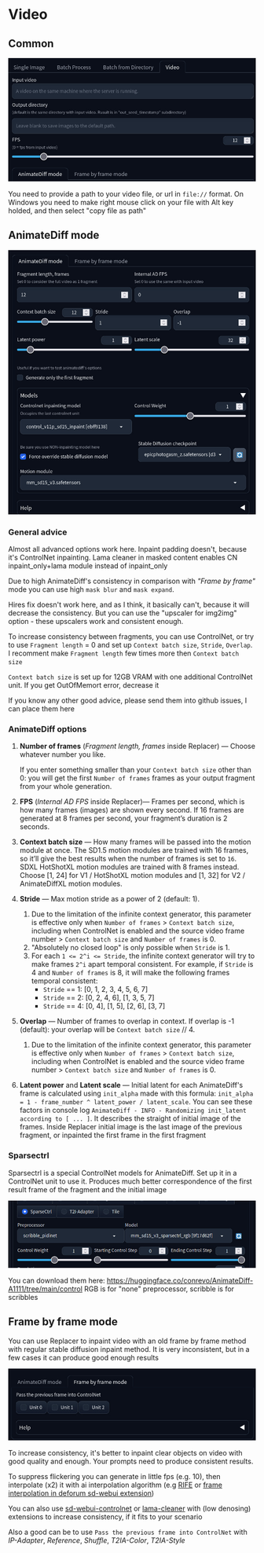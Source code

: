 # Video

## Common
![](/docs/images/replacer_video_common.jpg)

You need to provide a path to your video file, or url in `file://` format. On Windows you need to make right mouse click on your file with Alt key holded, and then select "copy file as path"

## AnimateDiff mode
![](/docs/images/replacer_video_animate_diff.jpg)

### General advice
Almost all advanced options work here. Inpaint padding doesn't, because it's ControlNet inpainting. Lama cleaner in masked content enables CN inpaint_only+lama module instead of inpaint_only

Due to high AnimateDiff's consistency in comparison with *"Frame by frame"* mode you can use high `mask blur` and `mask expand`.

Hires fix doesn't work here, and as I think, it basically can't, because it will decrease the consistency. But you can use the "upscaler for img2img" option - these upscalers work and consistent enough.

To increase consistency between fragments, you can use ControlNet, or try to use `Fragment length` = 0 and set up `Context batch size`, `Stride`, `Overlap`. I recomment make `Fragment length` few times more then `Context batch size`

`Context batch size` is set up for 12GB VRAM with one additional ControlNet unit. If you get OutOfMemort error, decrease it

If you know any other good advice, please send them into github issues, I can place them here

### AnimateDiff options
1. **Number of frames** (*Fragment length, frames* inside Replacer) — Choose whatever number you like. 

    If you enter something smaller than your `Context batch size` other than 0: you will get the first `Number of frames` frames as your output fragment from your whole generation. 
1. **FPS** (*Internal AD FPS* inside Replacer)— Frames per second, which is how many frames (images) are shown every second. If 16 frames are generated at 8 frames per second, your fragment’s duration is 2 seconds.

1. **Context batch size** — How many frames will be passed into the motion module at once. The SD1.5 motion modules are trained with 16 frames, so it’ll give the best results when the number of frames is set to `16`. SDXL HotShotXL motion modules are trained with 8 frames instead. Choose [1, 24] for V1 / HotShotXL motion modules and [1, 32] for V2 / AnimateDiffXL motion modules.
1. **Stride** — Max motion stride as a power of 2 (default: 1).
    1. Due to the limitation of the infinite context generator, this parameter is effective only when `Number of frames` > `Context batch size`, including when ControlNet is enabled and the source video frame number > `Context batch size` and `Number of frames` is 0.
    1. "Absolutely no closed loop" is only possible when `Stride` is 1.
    1. For each `1 <= 2^i <= Stride`, the infinite context generator will try to make frames `2^i` apart temporal consistent. For example, if `Stride` is 4 and `Number of frames` is 8, it will make the following frames temporal consistent:
        - `Stride` == 1: [0, 1, 2, 3, 4, 5, 6, 7]
        - `Stride` == 2: [0, 2, 4, 6], [1, 3, 5, 7]
        - `Stride` == 4: [0, 4], [1, 5], [2, 6], [3, 7]
1. **Overlap** — Number of frames to overlap in context. If overlap is -1 (default): your overlap will be `Context batch size` // 4.
    1. Due to the limitation of the infinite context generator, this parameter is effective only when `Number of frames` > `Context batch size`, including when ControlNet is enabled and the source video frame number > `Context batch size` and `Number of frames` is 0.
1. **Latent power** and **Latent scale** — Initial latent for each AnimateDiff's frame is calculated using `init_alpha` made with this formula: `init_alpha = 1 - frame_number ^ latent_power / latent_scale`. You can see these factors in console log `AnimateDiff - INFO - Randomizing init_latent according to [ ... ]`. It describes the straight of initial image of the frames. Inside Replacer initial image is the last image of the previous fragment, or inpainted the first frame in the first fragment

### Sparsectrl
Sparsectrl is a special ControlNet models for AnimateDiff. Set up it in a ControlNet unit to use it. Produces much better correspondence of the first result frame of the fragment and the initial image

![](/docs/images/replacer_video_sparsectrl.jpg)

You can download them here: https://huggingface.co/conrevo/AnimateDiff-A1111/tree/main/control RGB is for "none" preprocessor, scribble is for scribbles

## Frame by frame mode
You can use Replacer to inpaint video with an old frame by frame method with regular stable diffusion inpaint method. It is very inconsistent, but in a few cases it can produce good enough results

![](/docs/images/replacer_video_frame_by_frame.jpg)

To increase consistency, it's better to inpaint clear objects on video with good quality and enough. Your prompts need to produce consistent results.

To suppress flickering you can generate in little fps (e.g. 10), then interpolate (x2) it with ai interpolation algorithm (e.g [RIFE](https://github.com/megvii-research/ECCV2022-RIFE) or [frame interpolation in deforum sd-webui extension](https://github.com/deforum-art/sd-webui-deforum/wiki/Upscaling-and-Frame-Interpolation))

You can also use [sd-webui-controlnet](https://github.com/Mikubill/sd-webui-controlnet) or [lama-cleaner](https://github.com/light-and-ray/sd-webui-lama-cleaner-masked-content) with (low denosing) extensions to increase consistency, if it fits to your scenario

Also a good can be to use `Pass the previous frame into ControlNet` with _IP-Adapter_, _Reference_, _Shuffle_, _T2IA-Color_, _T2IA-Style_

